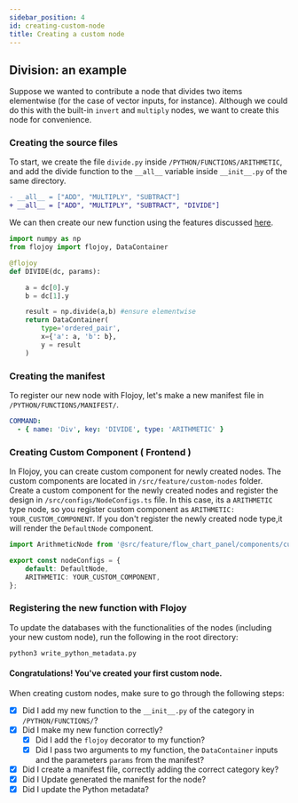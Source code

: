 ```yaml
---
sidebar_position: 4
id: creating-custom-node
title: Creating a custom node
---
```


## Division: an example

Suppose we wanted to contribute a node that divides two items elementwise (for the case of vector inputs, for instance). Although we could do this with the built-in `invert` and `multiply` nodes, we want to create this node for convenience.

### Creating the source files

To start, we create the file `divide.py` inside `/PYTHON/FUNCTIONS/ARITHMETIC`, and add the divide function to the `__all__` variable inside `__init__.py` of the same directory.

```diff {title='__init__.py'}
- __all__ = ["ADD", "MULTIPLY", "SUBTRACT"]
+ __all__ = ["ADD", "MULTIPLY", "SUBTRACT", "DIVIDE"]
```

We can then create our new function using the features discussed [here](../data-container).

```python {title='divide.py'}
import numpy as np
from flojoy import flojoy, DataContainer

@flojoy
def DIVIDE(dc, params):

    a = dc[0].y
    b = dc[1].y

    result = np.divide(a,b) #ensure elementwise
    return DataContainer(
        type='ordered_pair',
        x={'a': a, 'b': b},
        y = result
    )
```

### Creating the manifest

To register our new node with Flojoy, let's make a new manifest file in `/PYTHON/FUNCTIONS/MANIFEST/`.

```yaml {title='divide.manifest.yaml'}
COMMAND:
  - { name: 'Div', key: 'DIVIDE', type: 'ARITHMETIC' }
```

### Creating Custom Component ( Frontend )

In Flojoy, you can create custom component for newly created nodes. The custom components are located in `/src/feature/custom-nodes` folder. Create a custom component for the newly created nodes and register the design in `/src/configs/NodeConfigs.ts` file. In this case, its a `ARITHMETIC` type node, so you register custom component as `ARITHMETIC: YOUR_CUSTOM_COMPONENT`.
If you don't register the newly created node type,it will render the `DefaultNode` component.

```typescript {title='NodeConfigs.ts'}
import ArithmeticNode from '@src/feature/flow_chart_panel/components/custom-nodes/YOUR_CUSTOM_COMPONENT';

export const nodeConfigs = {
	default: DefaultNode,
	ARITHMETIC: YOUR_CUSTOM_COMPONENT,
};
```

### Registering the new function with Flojoy

To update the databases with the functionalities of the nodes (including your new custom node), run the following in the root directory:

```bash
python3 write_python_metadata.py
```

#### Congratulations! You've created your first custom node.

When creating custom nodes, make sure to go through the following steps:

- [x] Did I add my new function to the `__init__.py` of the category in `/PYTHON/FUNCTIONS/`?
- [x] Did I make my new function correctly?
  - [x] Did I add the `flojoy` decorator to my function?
  - [x] Did I pass two arguments to my function, the `DataContainer` inputs and the parameters `params` from the manifest?
- [x] Did I create a manifest file, correctly adding the correct category key?
- [x] Did I Update generated the manifest for the node?
- [x] Did I update the Python metadata?
